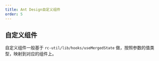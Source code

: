 ```yaml
---
title: Ant Design自定义组件
order: 5
---
```


## 自定义组件

自定义组件一般基于 `rc-util/lib/hooks/useMergedState` 做，按照参数的值类型，映射到对应的组件上。

<code src="../../components/popoverComponentDemo.tsx" />
